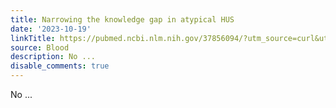 ```yaml
---
title: Narrowing the knowledge gap in atypical HUS
date: '2023-10-19'
linkTitle: https://pubmed.ncbi.nlm.nih.gov/37856094/?utm_source=curl&utm_medium=rss&utm_campaign=journals&utm_content=7603509&fc=None&ff=20231020180753&v=2.17.9.post6+86293ac
source: Blood
description: No ...
disable_comments: true
---
```

No ...